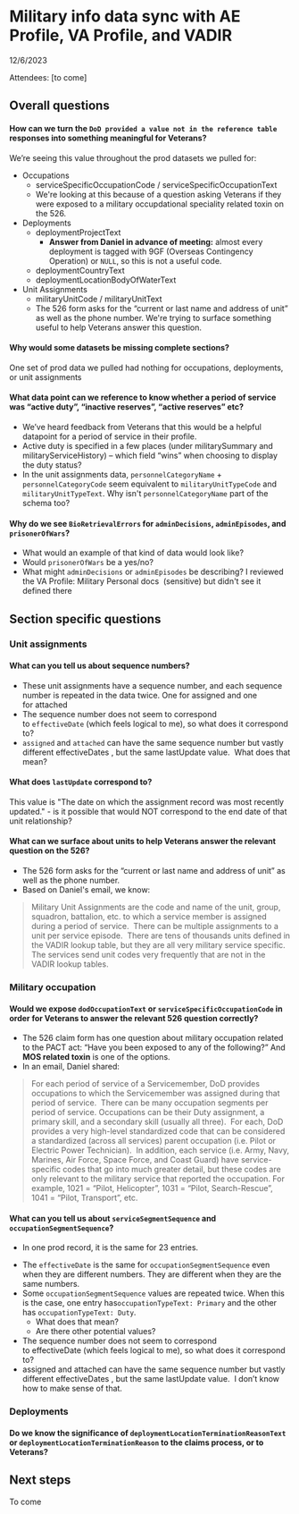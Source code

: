 # Military info data sync with AE Profile, VA Profile, and VADIR

12/6/2023

Attendees: [to come]

## Overall questions
#### How can we turn the  `DoD provided a value not in the reference table` responses into something meaningful for Veterans?
We’re seeing this value throughout the prod datasets we pulled for:
* Occupations
  * serviceSpecificOccupationCode / serviceSpecificOccupationText
  * We're looking at this because of a question asking Veterans if they were exposed to a military occupdational speciality related toxin on the 526.
* Deployments
  * deploymentProjectText
    - **Answer from Daniel in advance of meeting:** almost every deployment is tagged with 9GF (Overseas Contingency Operation) or `NULL`, so this is not a useful code.
  * deploymentCountryText
  * deploymentLocationBodyOfWaterText
* Unit Assignments
  * militaryUnitCode / militaryUnitText
  * The 526 form asks for the “current or last name and address of unit” as well as the phone number. We're trying to surface something useful to help Veterans answer this question.

#### Why would some datasets be missing complete sections?
One set of prod data we pulled had nothing for occupations, deployments, or unit assignments

#### What data point can we reference to know whether a period of service was “active duty”, “inactive reserves”, “active reserves” etc? 
- We’ve heard feedback from Veterans that this would be a helpful datapoint for a period of service in their profile.
- Active duty is specified in a few places (under militarySummary and militaryServiceHistory) – which field “wins” when choosing to display the duty status?
- In the unit assignments data, `personnelCategoryName` + `personnelCategoryCode` seem equivalent to `militaryUnitTypeCode` and `militaryUnitTypeText`. Why isn't `personnelCategoryName` part of the schema too?

#### Why do we see `BioRetrievalErrors` for `adminDecisions`, `adminEpisodes`, and `prisonerOfWars`?
- What would an example of that kind of data would look like?  
- Would `prisonerOfWars` be a yes/no? 
- What might `adminDecisions` or `adminEpisodes` be describing? I reviewed the VA Profile: Military Personal docs  (sensitive) but didn't see it defined there

## Section specific questions

### Unit assignments

#### What can you tell us about sequence numbers?
* These unit assignments have a sequence number, and each sequence number is repeated in the data twice. One for assigned and one for attached
* The sequence number does not seem to correspond to `effectiveDate` (which feels logical to me), so what does it correspond to?
* `assigned` and `attached` can have the same sequence number but vastly different effectiveDates , but the same lastUpdate value.  What does that mean?

#### What does `lastUpdate` correspond to? 
This value is "The date on which the assignment record was most recently updated." - is it possible that would NOT correspond to the end date of that unit relationship?

#### What can we surface about units to help Veterans answer the relevant question on the 526?

- The 526 form asks for the “current or last name and address of unit” as well as the phone number. 
- Based on Daniel's email, we know:
> Military Unit Assignments are the code and name of the unit, group, squadron, battalion, etc. to which a service member is assigned during a period of service.  There can be multiple assignments to a unit per service episode.  There are tens of thousands units defined in the VADIR lookup table, but they are all very military service specific.  The services send unit codes very frequently that are not in the VADIR lookup tables.



### Military occupation

#### Would we expose `dodOccupationText` or `serviceSpecificOccupationCode` in order for Veterans to answer the relevant 526 question correctly?
- The 526 claim form has one question about military occupation related to the PACT act: “Have you been exposed to any of the following?” And **MOS related toxin** is one of the options. 
- In an email, Daniel shared:
> For each period of service of a Servicemember, DoD provides occupations to which the Servicemember was assigned during that period of service.  There can be many occupation segments per period of service. Occupations can be their Duty assignment, a primary skill, and a secondary skill (usually all three).  For each, DoD provides a very high-level standardized code that can be considered a standardized (across all services) parent occupation (i.e. Pilot or Electric Power Technician).  In addition, each service (i.e. Army, Navy, Marines, Air Force, Space Force, and Coast Guard) have service-specific codes that go into much greater detail, but these codes are only relevant to the military service that reported the occupation. For example, 1021 = “Pilot, Helicopter”, 1031 = “Pilot, Search-Rescue”, 1041 = “Pilot, Transport”, etc.

#### What can you tell us about `serviceSegmentSequence` and `occupationSegmentSequence`? 
- In one prod record, it is the same for 23 entries.
* The `effectiveDate` is the same for `occupationSegmentSequence` even when they are different numbers.  They are different when they are the same numbers. 
* Some `occupationSegmentSequence` values are repeated twice. When this is the case,  one entry has`occupationTypeText: Primary` and the other has `occupationTypeText: Duty`. 
  * What does that mean? 
  * Are there other potential values?
* The sequence number does not seem to correspond to effectiveDate (which feels logical to me), so what does it correspond to?
* assigned and attached can have the same sequence number but vastly different effectiveDates , but the same lastUpdate value.  I don’t know how to make sense of that.

### Deployments
#### Do we know the significance of `deploymentLocationTerminationReasonText` or `deploymentLocationTerminationReason` to the claims process, or to Veterans?

## Next steps
To come
